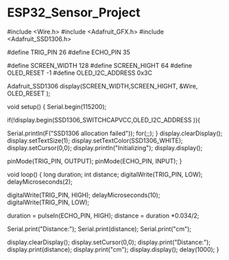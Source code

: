 # ESP32_Sensor_Project
#include <Wire.h>
#include <Adafruit_GFX.h>
#include <Adafruit_SSD1306.h>

#define TRIG_PIN 26
#define ECHO_PIN 35

#define SCREEN_WIDTH 128
#define SCREEN_HIGHT 64
#define OLED_RESET -1
#define OLED_I2C_ADDRESS 0x3C

Adafruit_SSD1306 display(SCREEN_WIDTH,SCREEN_HIGHT, &Wire, OLED_RESET );


void setup() {
Serial.begin(115200);

if(!display.begin(SSD1306_SWITCHCAPVCC,OLED_I2C_ADDRESS )){

Serial.println(F("SSD1306 allocation failed"));
for(;;);
}
display.clearDisplay();
display.setTextSize(1);
display.setTextColor(SSD1306_WHITE);
display.setCursor(0,0);
display.println("Initializing");
display.display();

pinMode(TRIG_PIN, OUTPUT);
pinMode(ECHO_PIN, INPUT);
}

void loop() {
long duration;
int distance;
digitalWrite(TRIG_PIN, LOW);
delayMicroseconds(2);

digitalWrite(TRIG_PIN, HIGH);
delayMicroseconds(10);
digitalWrite(TRIG_PIN, LOW);

duration = pulseIn(ECHO_PIN, HIGH);
distance = duration *0.034/2;

Serial.print("Distance:");
Serial.print(distance);
Serial.print("cm");

display.clearDisplay();
display.setCursor(0,0);
display.print("Distance:");
display.print(distance);
display.print("cm");
display.display();
delay(1000);
}
